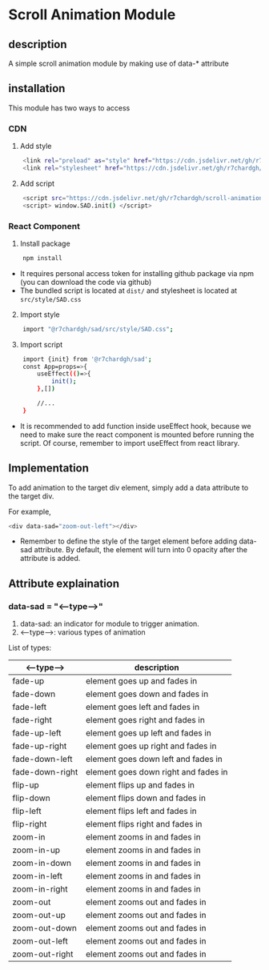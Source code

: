 # Scroll Animation Module

## description

A simple scroll animation module by making use of data-* attribute

## installation

This module has two ways to access

### CDN

1. Add style
```sh
    <link rel="preload" as="style" href="https://cdn.jsdelivr.net/gh/r7chardgh/scroll-animation-module@1.0.0/src/style/SAD.css" />
    <link rel="stylesheet" href="https://cdn.jsdelivr.net/gh/r7chardgh/scroll-animation-module@1.0.0/src/style/SAD.css">
```

2. Add script
```sh
    <script src="https://cdn.jsdelivr.net/gh/r7chardgh/scroll-animation-module/dist/SAD.umd.js"></script>
    <script> window.SAD.init() </script>
```

### React Component

1. Install package
```sh
    npm install 
```
- It requires personal access token for installing github package via npm (you can download the code via github)
- The bundled script is located at `dist/` and stylesheet is located at `src/style/SAD.css`

2. Import style
```sh
    import "@r7chardgh/sad/src/style/SAD.css";
```

3. Import script
```sh
    import {init} from '@r7chardgh/sad';
    const App=props=>{
        useEffect(()=>{
            init();
        },[])

        //...
    }
```
- It is recommended to add function inside useEffect hook, because we need to make sure the react component is mounted before running the script. Of course, remember to import useEffect from react library.

## Implementation

To add animation to the target div element, 
simply add a data attribute to the target div.

For example,
```sh
<div data-sad="zoom-out-left"></div>
```
- Remember to define the style of the target element before adding data-sad attribute. By default, the element will turn into 0 opacity after the attribute is added.

## Attribute explaination

### data-sad = "<--type-->"

1. data-sad:  an indicator for module to trigger animation.
2. <--type-->: various types of animation 

List of types:

| <--type-->  | description |
| ------------- | ------------- |
| fade-up  |  element goes up and fades in  |
| fade-down  | element goes down and fades in  |
| fade-left  | element goes left and fades in  |
| fade-right  | element goes right and fades in  |
| fade-up-left  | element goes up left and fades in  |
| fade-up-right  | element goes up right and fades in  |
| fade-down-left  | element goes down left and fades in  |
| fade-down-right  | element goes down right and fades in  |
| flip-up  | element flips up and fades in  |
| flip-down  | element flips down and fades in  |
| flip-left  | element flips left and fades in  |
| flip-right  | element flips right and fades in  |
| zoom-in  | element zooms in and fades in  |
| zoom-in-up  | element zooms in and fades in  |
| zoom-in-down  | element zooms in and fades in  |
| zoom-in-left  | element zooms in and fades in  |
| zoom-in-right  | element zooms in and fades in  |
| zoom-out  | element zooms out and fades in  |
| zoom-out-up  | element zooms out and fades in  |
| zoom-out-down  | element zooms out and fades in  |
| zoom-out-left  | element zooms out and fades in  |
| zoom-out-right  | element zooms out and fades in  |